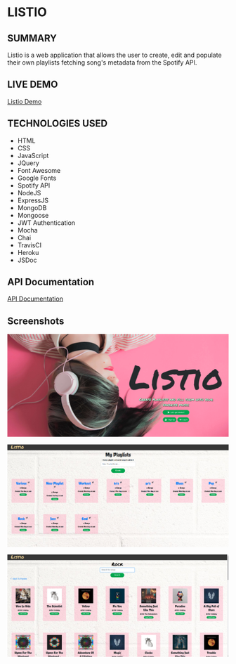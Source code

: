 # LISTIO

## SUMMARY

Listio is a web application that allows the user to create, edit and populate their own playlists fetching song's metadata from the Spotify API.

## LIVE DEMO

[Listio Demo](https://nameless-springs-69015.herokuapp.com/)

## TECHNOLOGIES USED

- HTML
- CSS
- JavaScript
- JQuery
- Font Awesome
- Google Fonts
- Spotify API
- NodeJS
- ExpressJS
- MongoDB
- Mongoose
- JWT Authentication
- Mocha
- Chai
- TravisCI
- Heroku
- JSDoc

## API Documentation

[API Documentation](https://krloslao.github.io/Listio/global.html)

## Screenshots

![screenshot](screenshots/00.png)

![screenshot](screenshots/01.png)

![screenshot](screenshots/02.png)
